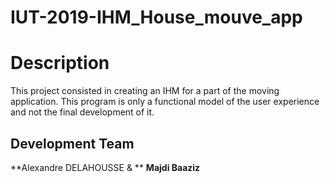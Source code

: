 ﻿# IUT-2019-IHM_House_mouve_app
 
 # Description 
This project consisted in creating an IHM for a part of the moving application. This program is only a functional model of the user experience and not the final development of it.

## Development Team
**Alexandre DELAHOUSSE & ** 
**Majdi Baaziz**   
